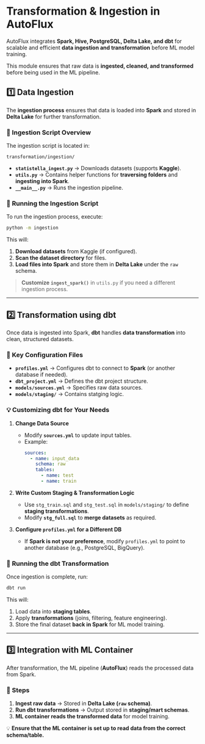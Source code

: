 # Transformation & Ingestion in AutoFlux

AutoFlux integrates **Spark, Hive, PostgreSQL, Delta Lake, and dbt** for scalable and efficient **data ingestion and transformation** before ML model training.  

This module ensures that raw data is **ingested, cleaned, and transformed** before being used in the ML pipeline.  


## **1️⃣ Data Ingestion**
The **ingestion process** ensures that data is loaded into **Spark** and stored in **Delta Lake** for further transformation.

### **📌 Ingestion Script Overview**
The ingestion script is located in:
```
transformation/ingestion/
```
- **`statistella_ingest.py`** → Downloads datasets (supports **Kaggle**).  
- **`utils.py`** → Contains helper functions for **traversing folders** and **ingesting into Spark**.  
- **`__main__.py`** → Runs the ingestion pipeline.  

### **🚀 Running the Ingestion Script**
To run the ingestion process, execute:
```bash
python -m ingestion
```
This will:
1. **Download datasets** from Kaggle (if configured).  
2. **Scan the dataset directory** for files.  
3. **Load files into Spark** and store them in **Delta Lake** under the `raw` schema.  

> **Customize `ingest_spark()`** in `utils.py` if you need a different ingestion process.  

---

## **2️⃣ Transformation using dbt**
Once data is ingested into Spark, **dbt** handles **data transformation** into clean, structured datasets.

### **📌 Key Configuration Files**
- **`profiles.yml`** → Configures dbt to connect to **Spark** (or another database if needed).  
- **`dbt_project.yml`** → Defines the dbt project structure.  
- **`models/sources.yml`** → Specifies raw data sources.  
- **`models/staging/`** → Contains statging logic.  

### **💡 Customizing dbt for Your Needs**
1. **Change Data Source**  
   - Modify **`sources.yml`** to update input tables.  
   - Example:
     ```yaml
     sources:      
       - name: input_data
         schema: raw
         tables:
           - name: test
           - name: train
     ```

2. **Write Custom Staging & Transformation Logic**  
   - Use `stg_train.sql` and `stg_test.sql` in `models/staging/` to define **staging transformations**.  
   - Modify **`stg_full.sql`** to **merge datasets** as required.

3. **Configure `profiles.yml` for a Different DB**  
   - If **Spark is not your preference**, modify `profiles.yml` to point to another database (e.g., PostgreSQL, BigQuery).  

### **🚀 Running the dbt Transformation**
Once ingestion is complete, run:
```bash
dbt run
```
This will:
1. Load data into **staging tables**.
2. Apply **transformations** (joins, filtering, feature engineering).
3. Store the final dataset **back in Spark** for ML model training.

---

## **3️⃣ Integration with ML Container**
After transformation, the ML pipeline (**AutoFlux**) reads the processed data from Spark.

### **📌 Steps**
1. **Ingest raw data** → Stored in **Delta Lake (`raw` schema)**.  
2. **Run dbt transformations** → Output stored in **staging/mart schemas**.  
3. **ML container reads the transformed data** for model training.  

💡 **Ensure that the ML container is set up to read data from the correct schema/table.**  